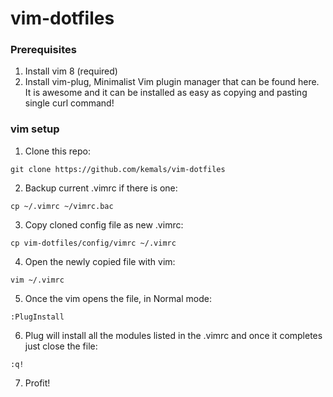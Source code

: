 # vim-dotfiles

### Prerequisites

1. Install vim 8 (required)
2. Install vim-plug, Minimalist Vim plugin manager that can be found here. It is awesome and it can be installed as easy as copying and pasting single curl command! 

### vim setup

1. Clone this repo:
```
git clone https://github.com/kemals/vim-dotfiles
```
2. Backup current .vimrc if there is one:
```
cp ~/.vimrc ~/vimrc.bac
```
3. Copy cloned config file as new .vimrc:
```
cp vim-dotfiles/config/vimrc ~/.vimrc
```
4. Open the newly copied file with vim:
```
vim ~/.vimrc
```
5. Once the vim opens the file, in Normal mode:
```
:PlugInstall
```
6. Plug will install all the modules listed in the .vimrc and once it completes just close the file:
```
:q!
```
7. Profit! 


